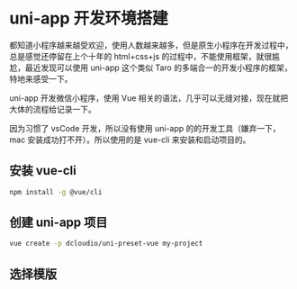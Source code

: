 # uni-app 开发环境搭建

都知道小程序越来越受欢迎，使用人数越来越多，但是原生小程序在开发过程中，总是感觉还停留在上个十年的 html+css+js 的过程中，不能使用框架，就很尴尬，最近发现可以使用 uni-app 这个类似 Taro 的多端合一的开发小程序的框架，特地来感受一下。

uni-app 开发微信小程序，使用 Vue 相关的语法，几乎可以无缝对接，现在就把大体的流程给记录一下。

因为习惯了 vsCode 开发，所以没有使用 uni-app 的的开发工具（嫌弃一下，mac 安装成功打不开）。所以使用的是 vue-cli 来安装和启动项目的。

## 安装 vue-cli

```bash
npm install -g @vue/cli
```

## 创建 uni-app 项目

```bash
vue create -p dcloudio/uni-preset-vue my-project
```

## 选择模版

![]()
